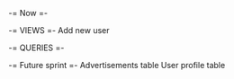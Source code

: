 -= Now =-


-= VIEWS =-
Add new user

-= QUERIES =-


-= Future sprint =-
Advertisements table
User profile table
